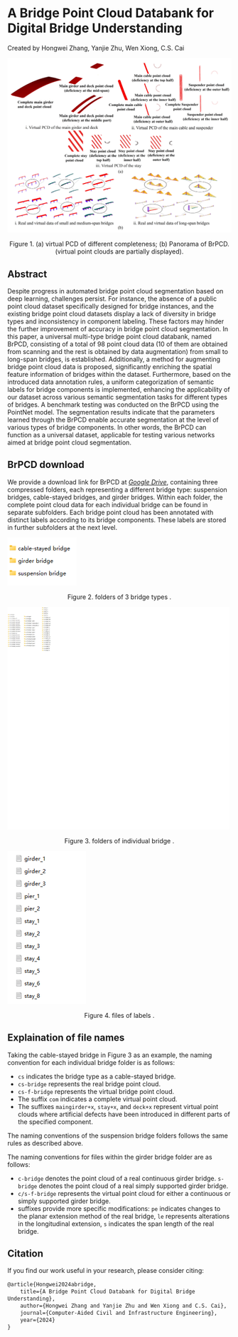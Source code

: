 # A Bridge Point Cloud Databank for Digital Bridge Understanding
Created by Hongwei Zhang, Yanjie Zhu, Wen Xiong, C.S. Cai

![pano](pictures/FIG.1.jpg)
<p align="center"> Figure 1.  (a) virtual PCD of different completeness; (b) Panorama of BrPCD. (virtual point clouds are partially displayed). </p>

## Abstract
Despite progress in automated bridge point cloud segmentation based on deep learning, challenges persist. For instance, the absence of a public point cloud dataset specifically designed for bridge instances, and the existing bridge point cloud datasets display a lack of diversity in bridge types and inconsistency in component labeling. These factors may hinder the further improvement of accuracy in bridge point cloud segmentation. In this paper, a universal multi-type bridge point cloud databank, named BrPCD, consisting of a total of 98 point cloud data (10 of them are obtained from scanning and the rest is obtained by data augmentation) from small to long-span bridges, is established. Additionally, a method for augmenting bridge point cloud data is proposed, significantly enriching the spatial feature information of bridges within the dataset. Furthermore, based on the introduced data annotation rules, a uniform categorization of semantic labels for bridge components is implemented, enhancing the applicability of our dataset across various semantic segmentation tasks for different types of bridges. A benchmark testing was conducted on the BrPCD using the PointNet model. The segmentation results indicate that the parameters learned through the BrPCD enable accurate segmentation at the level of various types of bridge components. In other words, the BrPCD can function as a universal dataset, applicable for testing various networks aimed at bridge point cloud segmentation.

## BrPCD download
We provide a download link for BrPCD at *<a href="https://drive.google.com/drive/folders/1hoV1DeMOxDDwcQd7nwWBLmElzHuWlXk8?usp=sharing" target="_blank">Google Drive</a>*, containing three compressed folders, each representing a different bridge type: suspension bridges, cable-stayed bridges, and girder bridges. Within each folder, the complete point cloud data for each individual bridge can be found in separate subfolders. Each bridge point cloud has been annotated with distinct labels according to its bridge components. These labels are stored in further subfolders at the next level.

![file](pictures/FIG2.png)
<p align="center"> Figure 2. folders of 3 bridge types . </p>


<img src="pictures/FIG3.jpg" alt="file" width="500" height="500">
<p align="center"> Figure 3. folders of individual bridge . </p>

![file](pictures/FIG4.png)
<p align="center"> Figure 4. files of labels . </p>

## Explaination of file names
Taking the cable-stayed bridge in Figure 3 as an example, the naming convention for each individual bridge folder is as follows:
* `cs` indicates the bridge type as a cable-stayed bridge.
* `cs-bridge` represents the real bridge point cloud.
* `cs-f-bridge` represents the virtual bridge point cloud.
* The suffix `com` indicates a complete virtual point cloud.
* The suffixes `maingirder+x`, `stay+x`, and `deck+x` represent virtual point clouds where artificial defects have been introduced in different parts of the specified component.

The naming conventions of the suspension bridge folders follows the same rules as described above.

The naming conventions for files within the girder bridge folder are as follows: 
* `c-bridge` denotes the point cloud of a real continuous girder bridge. `s-bridge` denotes the point cloud of a real simply supported girder bridge. 
* `c/s-f-bridge` represents the virtual point cloud for either a continuous or simply supported girder bridge.
* suffixes provide more specific modifications: `pe` indicates changes to the planar extension method of the real bridge, `le` represents alterations in the longitudinal extension, `s` indicates the span length of the real bridge.
## Citation
If you find our work useful in your research, please consider citing:
    
    @article{Hongwei2024abridge,
    	title={A Bridge Point Cloud Databank for Digital Bridge Understanding},
    	author={Hongwei Zhang and Yanjie Zhu and Wen Xiong and C.S. Cai},
    	journal={Computer-Aided Civil and Infrastructure Engineering},
    	year={2024}
    }




